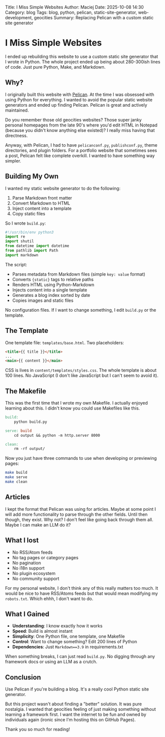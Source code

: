 Title: I Miss Simple Websites
Author: Maciej
Date: 2025-10-08 14:30
Category: blog
Tags: blog, python, pelican, static-site-generator, web-development, geocities
Summary: Replacing Pelican with a custom static site generator

# I Miss Simple Websites

I ended up rebuilding this website to use a custom static site generator that I wrote in Python. The whole project ended up being about 280-300ish lines of code. Just pure Python, Make, and Markdown.

## Why?

I originally built this website with [Pelican](https://getpelican.com/). At the time I was obsessed with using Python for everything. I wanted to avoid the popular static website generators and ended up finding Pelican. Pelican is great and actively maintained.

Do you remember those old geocities websites? Those super janky personal homepages from the late 90's where you'd edit HTML in Notepad (because you didn't know anything else existed)? I really miss having that directness.

Anyway, with Pelican, I had to have `pelicanconf.py`, `publishconf.py`, theme directories, and plugin folders. For a portfolio website that sometimes sees a post, Pelican felt like complete overkill. I wanted to have something way simpler.

## Building My Own

I wanted my static website generator to do the following:

1. Parse Markdown front matter
2. Convert Markdown to HTML
3. Inject content into a template
4. Copy static files

So I wrote `build.py`:

```python
#!/usr/bin/env python3
import re
import shutil
from datetime import datetime
from pathlib import Path
import markdown
```

The script:
- Parses metadata from Markdown files (simple `key: value` format)
- Converts `{static}` tags to relative paths
- Renders HTML using Python-Markdown
- Injects content into a single template
- Generates a blog index sorted by date
- Copies images and static files

No configuration files. If I want to change something, I edit `build.py` or the template.

## The Template

One template file: `templates/base.html`. Two placeholders:

```html
<title>{{ title }}</title>
...
<main>{{ content }}</main>
```

CSS is lives in ```content/templates/styles.css```. The whole template is about 100 lines. No JavaScript (I don't like JavaScript but I can't seem to avoid it).

## The Makefile

This was the first time that I wrote my own Makefile. I actually enjoyed learning about this. I didn't know you could use Makefiles like this. 

```makefile
build:
    python build.py

serve: build
    cd output && python -m http.server 8000

clean:
    rm -rf output/
```

Now you just have three commands to use when developing or previewing pages:
```zsh
make build
make serve
make clean
```

## Articles

I kept the format that Pelican was using for articles. Maybe at some point I will add more functionality to parse through the other fields. Until then though, they exist. Why not? I don't feel like going back through them all. Maybe I can make an LLM do it? 

## What I lost

- No RSS/Atom feeds
- No tag pages or category pages
- No pagination
- No i18n support
- No plugin ecosystem
- No community support

For my personal website, I don't think any of this really matters too much. It would be nice to have RSS/Atoms feeds but that would mean modifying my ```robots.txt```. Which ehhh, I don't want to do. 

## What I Gained

- **Understanding**: I know exactly how it works
- **Speed**: Build is almost instant
- **Simplicity**: One Python file, one template, one Makefile
- **Control**: Want to change something? Edit 200 lines of Python
- **Dependencies**: Just `Markdown==3.9` in requirements.txt

When something breaks, I can just read `build.py`. No digging through any framework docs or using an LLM as a crutch. 

## Conclusion

Use Pelican if you're building a blog. It's a really cool Python static site generator.

But this project wasn't about finding a "better" solution. It was pure nostalgia. I wanted that geocities feeling of just making something without learning a framework first. I want the internet to be fun and owned by individuals again (ironic since I'm hosting this on GitHub Pages).

Thank you so much for reading!
